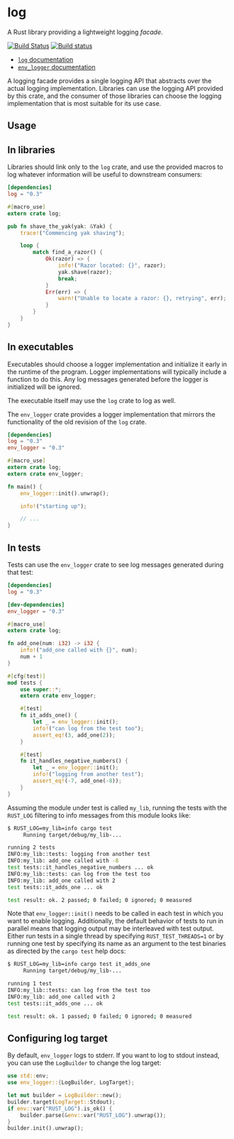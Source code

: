 log
===

A Rust library providing a lightweight logging *facade*.

[![Build Status](https://travis-ci.org/rust-lang-nursery/log.svg?branch=master)](https://travis-ci.org/rust-lang-nursery/log)
[![Build status](https://ci.appveyor.com/api/projects/status/nopdjmmjt45xcrki?svg=true)](https://ci.appveyor.com/project/alexcrichton/log)

* [`log` documentation](https://doc.rust-lang.org/log)
* [`env_logger` documentation](https://doc.rust-lang.org/log/env_logger)

A logging facade provides a single logging API that abstracts over the actual
logging implementation. Libraries can use the logging API provided by this
crate, and the consumer of those libraries can choose the logging
implementation that is most suitable for its use case.

## Usage

## In libraries

Libraries should link only to the `log` crate, and use the provided macros to
log whatever information will be useful to downstream consumers:

```toml
[dependencies]
log = "0.3"
```

```rust
#[macro_use]
extern crate log;

pub fn shave_the_yak(yak: &Yak) {
    trace!("Commencing yak shaving");

    loop {
        match find_a_razor() {
            Ok(razor) => {
                info!("Razor located: {}", razor);
                yak.shave(razor);
                break;
            }
            Err(err) => {
                warn!("Unable to locate a razor: {}, retrying", err);
            }
        }
    }
}
```

## In executables

Executables should choose a logger implementation and initialize it early in the
runtime of the program. Logger implementations will typically include a
function to do this. Any log messages generated before the logger is
initialized will be ignored.

The executable itself may use the `log` crate to log as well.

The `env_logger` crate provides a logger implementation that mirrors the
functionality of the old revision of the `log` crate.

```toml
[dependencies]
log = "0.3"
env_logger = "0.3"
```

```rust
#[macro_use]
extern crate log;
extern crate env_logger;

fn main() {
    env_logger::init().unwrap();

    info!("starting up");

    // ...
}
```

## In tests

Tests can use the `env_logger` crate to see log messages generated during that test:

```toml
[dependencies]
log = "0.3"

[dev-dependencies]
env_logger = "0.3"
```

```rust
#[macro_use]
extern crate log;

fn add_one(num: i32) -> i32 {
    info!("add_one called with {}", num);
    num + 1
}

#[cfg(test)]
mod tests {
    use super::*;
    extern crate env_logger;

    #[test]
    fn it_adds_one() {
        let _ = env_logger::init();
        info!("can log from the test too");
        assert_eq!(3, add_one(2));
    }

    #[test]
    fn it_handles_negative_numbers() {
        let _ = env_logger::init();
        info!("logging from another test");
        assert_eq!(-7, add_one(-8));
    }
}
```

Assuming the module under test is called `my_lib`, running the tests with the
`RUST_LOG` filtering to info messages from this module looks like:

```bash
$ RUST_LOG=my_lib=info cargo test
     Running target/debug/my_lib-...

running 2 tests
INFO:my_lib::tests: logging from another test
INFO:my_lib: add_one called with -8
test tests::it_handles_negative_numbers ... ok
INFO:my_lib::tests: can log from the test too
INFO:my_lib: add_one called with 2
test tests::it_adds_one ... ok

test result: ok. 2 passed; 0 failed; 0 ignored; 0 measured
```

Note that `env_logger::init()` needs to be called in each test in which you
want to enable logging. Additionally, the default behavior of tests to
run in parallel means that logging output may be interleaved with test output.
Either run tests in a single thread by specifying `RUST_TEST_THREADS=1` or by
running one test by specifying its name as an argument to the test binaries as
directed by the `cargo test` help docs:

```bash
$ RUST_LOG=my_lib=info cargo test it_adds_one
     Running target/debug/my_lib-...

running 1 test
INFO:my_lib::tests: can log from the test too
INFO:my_lib: add_one called with 2
test tests::it_adds_one ... ok

test result: ok. 1 passed; 0 failed; 0 ignored; 0 measured
```

## Configuring log target

By default, `env_logger` logs to stderr. If you want to log to stdout instead,
you can use the `LogBuilder` to change the log target:

```rust
use std::env;
use env_logger::{LogBuilder, LogTarget};

let mut builder = LogBuilder::new();
builder.target(LogTarget::Stdout);
if env::var("RUST_LOG").is_ok() {
    builder.parse(&env::var("RUST_LOG").unwrap());
}
builder.init().unwrap();
```
